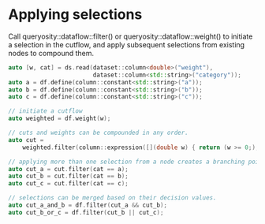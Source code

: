# Applying selections

Call queryosity::dataflow::filter() or queryosity::dataflow::weight() to initiate a selection in the cutflow, and apply subsequent selections from existing nodes to compound them. 

```cpp
auto [w, cat] = ds.read(dataset::column<double>("weight"),
                        dataset::column<std::string>("category"));
auto a = df.define(column::constant<std::string>("a"));
auto b = df.define(column::constant<std::string>("b"));
auto c = df.define(column::constant<std::string>("c"));

// initiate a cutflow
auto weighted = df.weight(w);

// cuts and weights can be compounded in any order.
auto cut =
    weighted.filter(column::expression([](double w) { return (w >= 0;); }))(w);

// applying more than one selection from a node creates a branching point.
auto cut_a = cut.filter(cat == a);
auto cut_b = cut.filter(cat == b);
auto cut_c = cut.filter(cat == c);

// selections can be merged based on their decision values.
auto cut_a_and_b = df.filter(cut_a && cut_b);
auto cut_b_or_c = df.filter(cut_b || cut_c);
```